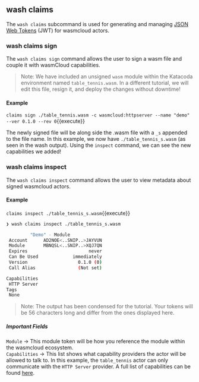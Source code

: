 ## wash claims

The `wash claims` subcommand is used for generating and managing [JSON Web Tokens](https://jwt.io) (JWT) for wasmcloud actors.

### wash claims sign

The `wash claims sign` command allows the user to sign a wasm file and couple it with wasmCloud capabilities.

> Note: We have included an unsigned `wasm` module within the Katacoda environment named `table_tennis.wasm`. In a different tutorial, we will edit this file, resign it, and deploy the changes without downtime!

#### Example

`claims sign ./table_tennis.wasm -c wasmcloud:httpserver --name "demo" --ver 0.1.0 --rev 0`{{execute}}

The newly signed file will be along side the .wasm file with a `_s` appended to the file name. In this example, we now have `./table_tennis_s.wasm` (as seen in the wash output). Using the `inspect` command, we can see the new capabilities we added!

### wash claims inspect

The `wash claims inspect` command allows the user to view metadata about signed wasmcloud actors.

#### Example

`claims inspect ./table_tennis_s.wasm`{{execute}}

```bash
❯ wash claims inspect ./table_tennis_s.wasm

         "Demo" - Module
 Account      AD2NOE<..SNIP..>JAYVUN
 Module       MBNQSL<..SNIP..>XQJ7QN
 Expires                       never
 Can Be Used             immediately
 Version                   0.1.0 (0)
 Call Alias                (Not set)

Capabilities
 HTTP Server
Tags
 None
```

> Note: The output has been condensed for the tutorial. Your tokens will be 56 characters long and differ from the ones displayed here.

##### Important Fields

`Module` -> This module token will be how you reference the module within the wasmcloud ecosystem.  
`Capabilities` -> This list shows what capability providers the actor will be allowed to talk to. In this example, the `table_tennis` actor can only communicate with the `HTTP Server` provider. A full list of capabilities can be found [here](https://github.com/wasmCloud/capability-providers#latest-versions).
